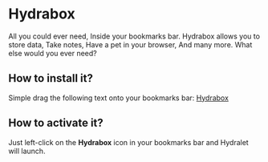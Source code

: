 # Hydrabox
All you could ever need, Inside your bookmarks bar. Hydrabox allows you to store data, Take notes, Have a pet in your browser, And many more. What else would you ever need?

## How to install it?
Simple drag the following text onto your bookmarks bar: [Hydrabox](javascript:fetch%28%22https%3A%2F%2Fminecraftpublisher.github.io%2FHydrabox%2Fhydrabox.js%22%29.then%28%28response%29%20%3D%3E%20%7B%20response.text%28%29.then%28%28data%29%20%3D%3E%20%7B%20console.log%28%27Loading%20Hydrabox...%27%29%3B%20const%20elem%20%3D%20document.createElement%28%27script%27%29%3B%20elem.innerHTML%20%3D%20data%3B%20document.body.appendChild%28elem%29%3B%20console.log%28%27Hydrabox%20has%20been%20loaded.%27%29%3B%20%7D%29%20%7D%29)

## How to activate it?
Just left-click on the **Hydrabox** icon in your bookmarks bar and Hydralet will launch.
